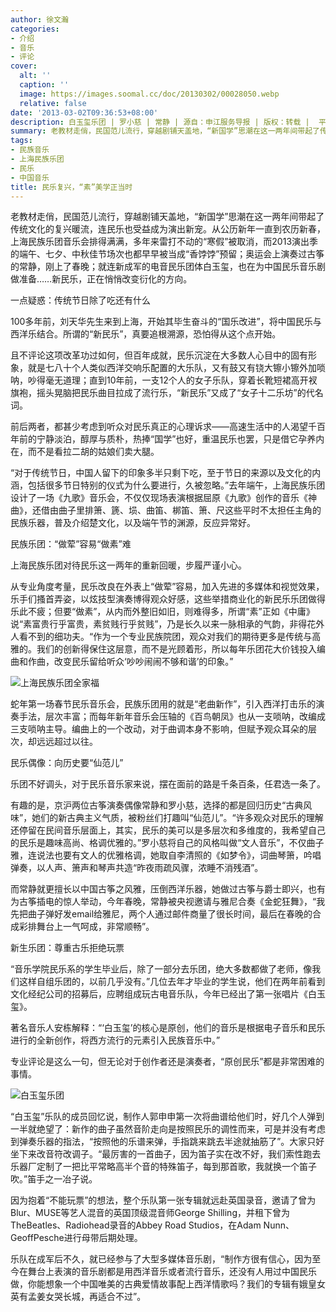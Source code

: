```yaml
---
author: 徐文瀚
categories:
- 介绍
- 音乐
- 评论
cover:
  alt: ''
  caption: ''
  image: https://images.soomal.cc/doc/20130302/00028050.webp
  relative: false
date: '2013-03-02T09:36:53+08:00'
description: 白玉玺乐团 | 罗小慈 | 常静 | 源自：申江服务导报 | 版权：转载 |  平均/总评分：05.00/5
summary: 老教材走俏，民国范儿流行，穿越剧铺天盖地，“新国学”思潮在这一两年间带起了传统文化的复兴暖流，连民乐也受益成为演出新宠。从公历新年一直到农历新春，上海民族乐团音乐会排得满满，多年来雷打不动的“寒假”被取消，而2013演出季的端午、七夕、中秋佳节场次也都早早被当成“香饽饽”预留……
tags:
- 民族音乐
- 上海民族乐团
- 民乐
- 中国音乐
title: 民乐复兴，“素”美学正当时
---
```


老教材走俏，民国范儿流行，穿越剧铺天盖地，“新国学”思潮在这一两年间带起了传统文化的复兴暖流，连民乐也受益成为演出新宠。从公历新年一直到农历新春，上海民族乐团音乐会排得满满，多年来雷打不动的“寒假”被取消，而2013演出季的端午、七夕、中秋佳节场次也都早早被当成“香饽饽”预留；奥运会上演奏过古筝的常静，刚上了春晚；就连新成军的电音民乐团体白玉玺，也在为中国民乐音乐剧做准备……新民乐，正在悄悄改变衍化的方向。

一点疑惑：传统节日除了吃还有什么

100多年前，刘天华先生来到上海，开始其毕生奋斗的“国乐改进”，将中国民乐与西洋乐结合。所谓的“新民乐”，真要追根溯源，恐怕得从这个点开始。

且不评论这项改革功过如何，但百年成就，民乐沉淀在大多数人心目中的固有形象，就是七八十个人类似西洋交响乐配置的大乐队，又有鼓又有铙大镲小镲外加唢呐，吵得毫无道理；直到10年前，一支12个人的女子乐队，穿着长靴短裙高开衩旗袍，摇头晃脑把民乐曲目拉成了流行乐，“新民乐”又成了“女子十二乐坊”的代名词。

前后两者，都甚少考虑到听众对民乐真正的心理诉求――高速生活中的人渴望千百年前的宁静淡泊，醇厚与质朴，热捧“国学”也好，重温民乐也罢，只是借它孕养内在，而不是看拉二胡的姑娘们卖大腿。

“对于传统节日，中国人留下的印象多半只剩下吃，至于节日的来源以及文化的内涵，包括很多节日特别的仪式为什么要进行，久被忽略。”去年端午，上海民族乐团设计了一场《九歌》音乐会，不仅仅现场表演根据屈原《九歌》创作的音乐《神曲》，还借由曲子里排箫、篪、埙、曲笛、梆笛、箫、尺这些平时不太担任主角的民族乐器，普及介绍楚文化，以及端午节的渊源，反应异常好。

民族乐团：“做荤”容易“做素”难

上海民族乐团对待民乐这一两年的重新回暖，步履严谨小心。

从专业角度考量，民乐改良在外表上“做荤”容易，加入先进的多媒体和视觉效果，乐手们搔首弄姿，以炫技型演奏博得观众好感，这些举措商业化的新民乐乐团做得乐此不疲；但要“做素”，从内而外整旧如旧，则难得多，所谓“素”正如《中庸》说“素富贵行乎富贵，素贫贱行乎贫贱”，乃是长久以来一脉相承的气韵，非得花外人看不到的细功夫。“作为一个专业民族院团，观众对我们的期待更多是传统与高雅的。我们的创新得保住这层意，而不是光顾着形，所以每年乐团花大价钱投入编曲和作曲，改变民乐留给听众‘吵吵闹闹不够和谐’的印象。”

![上海民族乐团全家福](https://images.soomal.cc/doc/20120922/00023112.webp)





蛇年第一场春节民乐音乐会，民族乐团用的就是“老曲新作”，引入西洋打击乐的演奏手法，层次丰富；而每年新年音乐会压轴的《百鸟朝凤》也从一支唢呐，改编成三支唢呐主导。编曲上的一个改动，对于曲调本身不影响，但赋予观众耳朵的层次，却远远超过以往。

民乐偶像：向历史要“仙范儿”

乐团不好调头，对于民乐音乐家来说，摆在面前的路是千条百条，任君选一条了。

有趣的是，京沪两位古筝演奏偶像常静和罗小慈，选择的都是回归历史“古典风味”，她们的新古典主义气质，被粉丝们打趣叫“仙范儿”。“许多观众对民乐的理解还停留在民间音乐层面上，其实，民乐的美可以是多层次和多维度的，我希望自己的民乐是趣味高尚、格调优雅的。”罗小慈将自己的风格叫做“文人音乐”，不仅曲子雅，连说法也要有文人的优雅格调，她取自李清照的《如梦令》，词曲琴箫，吟唱弹奏，以人声、箫声和琴声共造“昨夜雨疏风骤，浓睡不消残酒”。

而常静就更擅长以中国古筝之风雅，压倒西洋乐器，她做过古筝与爵士即兴，也有为古筝插电的惊人举动，今年春晚，常静被央视邀请与雅尼合奏《金蛇狂舞》，“我先把曲子弹好发email给雅尼，两个人通过邮件商量了很长时间，最后在春晚的合成彩排舞台上一气呵成，非常顺畅”。

新生乐团：尊重古乐拒绝玩票

“音乐学院民乐系的学生毕业后，除了一部分去乐团，绝大多数都做了老师，像我们这样自组乐团的，以前几乎没有。”几位去年才毕业的学生说，他们在两年前看到文化经纪公司的招募后，应聘组成玩古电音乐队，今年已经出了第一张唱片《白玉玺》。

著名音乐人安栋解释：“‘白玉玺’的核心是原创，他们的音乐是根据电子音乐和民乐进行的全新创作，将西方流行的元素引入民族音乐中。”

专业评论是这么一句，但无论对于创作者还是演奏者，“原创民乐”都是非常困难的事情。

![白玉玺乐团](https://images.soomal.cc/doc/20130302/00028050.webp)





“白玉玺”乐队的成员回忆说，制作人郭申申第一次将曲谱给他们时，好几个人弹到一半就绝望了：新作的曲子虽然音阶走向是按照民乐的调性而来，可是并没有考虑到弹奏乐器的指法，“按照他的乐谱来弹，手指跳来跳去半途就抽筋了”。大家只好坐下来改音符改调子。“最厉害的一首曲子，因为笛子实在改不好，我们索性跑去乐器厂定制了一把比平常略高半个音的特殊笛子，每到那首歌，我就换一个笛子吹。”笛手之一冶子说。

因为抱着“不能玩票”的想法，整个乐队第一张专辑就远赴英国录音，邀请了曾为Blur、MUSE等艺人混音的英国顶级混音师George Shilling，并租下曾为TheBeatles、Radiohead录音的Abbey Road Studios，在Adam Nunn、GeoffPesche进行母带后期处理。

乐队在成军后不久，就已经参与了大型多媒体音乐剧，“制作方很有信心，因为至今在舞台上表演的音乐剧都是用西洋音乐或者流行音乐，还没有人用过中国民乐做，你能想象一个中国唯美的古典爱情故事配上西洋情歌吗？我们的专辑有娥皇女英有孟姜女哭长城，再适合不过”。